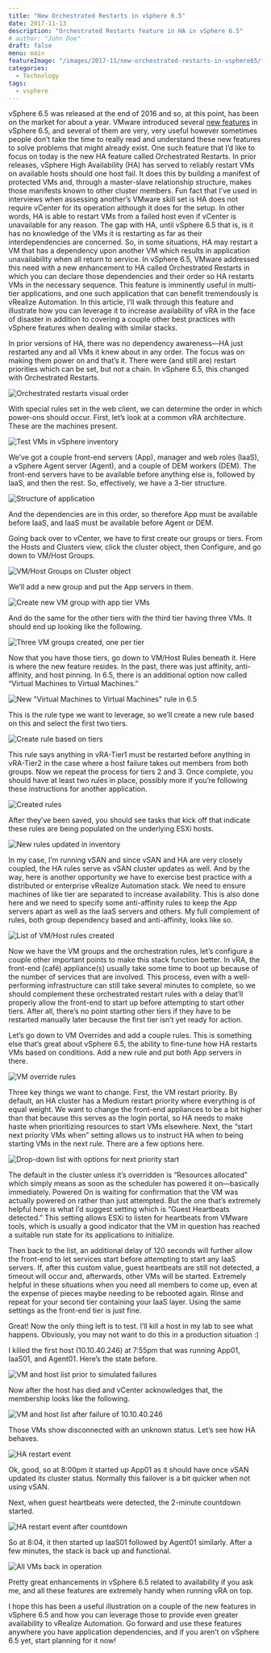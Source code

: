 ```yaml
---
title: "New Orchestrated Restarts in vSphere 6.5"
date: 2017-11-13
description: "Orchestrated Restarts feature in HA in vSphere 6.5"
# author: "John Doe"
draft: false
menu: main
featureImage: "/images/2017-11/new-orchestrated-restarts-in-vsphere65/featured.jpg"
categories:
  - Technology
tags:
  - vsphere
---
```


vSphere 6.5 was released at the end of 2016 and so, at this point, has been on the market for about a year. VMware introduced several [new features](https://www.vmware.com/content/dam/digitalmarketing/vmware/en/pdf/whitepaper/vsphere/vmw-white-paper-vsphr-whats-new-6-5.pdf) in vSphere 6.5, and several of them are very, very useful however sometimes people don’t take the time to really read and understand these new features to solve problems that might already exist. One such feature that I’d like to focus on today is the new HA feature called Orchestrated Restarts. In prior releases, vSphere High Availability (HA) has served to reliably restart VMs on available hosts should one host fail. It does this by building a manifest of protected VMs and, through a master-slave relationship structure, makes those manifests known to other cluster members. Fun fact that I’ve used in interviews when assessing another’s VMware skill set is HA does not require vCenter for its operation although it does for the setup. In other words, HA is able to restart VMs from a failed host even if vCenter is unavailable for any reason.  The gap with HA, until vSphere 6.5 that is, is it has no knowledge of the VMs it is restarting as far as their interdependencies are concerned. So, in some situations, HA may restart a VM that has a dependency upon another VM which results in application unavailability when all return to service. In vSphere 6.5, VMware addressed this need with a new enhancement to HA called Orchestrated Restarts in which you can declare those dependencies and their order so HA restarts VMs in the necessary sequence. This feature is imminently useful in multi-tier applications, and one such application that can benefit tremendously is vRealize Automation. In this article, I’ll walk through this feature and illustrate how you can leverage it to increase availability of vRA in the face of disaster in addition to covering a couple other best practices with vSphere features when dealing with similar stacks.

In prior versions of HA, there was no dependency awareness—HA just restarted any and all VMs it knew about in any order. The focus was on making them power on and that’s it. There were (and still are) restart priorities which can be set, but not a chain. In vSphere 6.5, this changed with Orchestrated Restarts.

![Orchestrated restarts visual order](/images/2017-11/new-orchestrated-restarts-in-vsphere65/image1.png)

With special rules set in the web client, we can determine the order in which power-ons should occur. First, let’s look at a common vRA architecture. These are the machines present.

![Test VMs in vSphere inventory](/images/2017-11/new-orchestrated-restarts-in-vsphere65/image2.png)

We’ve got a couple front-end servers (App), manager and web roles (IaaS), a vSphere Agent server (Agent), and a couple of DEM workers (DEM). The front-end servers have to be available before anything else is, followed by IaaS, and then the rest. So, effectively, we have a 3-tier structure.

![Structure of application](/images/2017-11/new-orchestrated-restarts-in-vsphere65/image3.png)

And the dependencies are in this order, so therefore App must be available before IaaS, and IaaS must be available before Agent or DEM.

Going back over to vCenter, we have to first create our groups or tiers. From the Hosts and Clusters view, click the cluster object, then Configure, and go down to VM/Host Groups.

![VM/Host Groups on Cluster object](/images/2017-11/new-orchestrated-restarts-in-vsphere65/image4.png)

We’ll add a new group and put the App servers in them.

![Create new VM group with app tier VMs](/images/2017-11/new-orchestrated-restarts-in-vsphere65/image5.png)

And do the same for the other tiers with the third tier having three VMs. It should end up looking like the following.

![Three VM groups created, one per tier](/images/2017-11/new-orchestrated-restarts-in-vsphere65/image6.png)

Now that you have those tiers, go down to VM/Host Rules beneath it. Here is where the new feature resides. In the past, there was just affinity, anti-affinity, and host pinning. In 6.5, there is an additional option now called “Virtual Machines to Virtual Machines.”

![New "Virtual Machines to Virtual Machines" rule in 6.5](/images/2017-11/new-orchestrated-restarts-in-vsphere65/image7.png)

This is the rule type we want to leverage, so we’ll create a new rule based on this and select the first two tiers.

![Create rule based on tiers](/images/2017-11/new-orchestrated-restarts-in-vsphere65/image8.png)

This rule says anything in vRA-Tier1 must be restarted before anything in vRA-Tier2 in the case where a host failure takes out members from both groups. Now we repeat the process for tiers 2 and 3. Once complete, you should have at least two rules in place, possibly more if you’re following these instructions for another application.

![Created rules](/images/2017-11/new-orchestrated-restarts-in-vsphere65/image9.png)

After they’ve been saved, you should see tasks that kick off that indicate these rules are being populated on the underlying ESXi hosts.

![New rules updated in inventory](/images/2017-11/new-orchestrated-restarts-in-vsphere65/image10.png)

In my case, I’m running vSAN and since vSAN and HA are very closely coupled, the HA rules serve as vSAN cluster updates as well. And by the way, here is another opportunity we have to exercise best practice with a distributed or enterprise vRealize Automation stack. We need to ensure machines of like tier are separated to increase availability. This is also done here and we need to specify some anti-affinity rules to keep the App servers apart as well as the IaaS servers and others. My full complement of rules, both group dependency based and anti-affinity, looks like so.

![List of VM/Host rules created](/images/2017-11/new-orchestrated-restarts-in-vsphere65/image11.png)

Now we have the VM groups and the orchestration rules, let’s configure a couple other important points to make this stack function better. In vRA, the front-end (café) appliance(s) usually take some time to boot up because of the number of services that are involved. This process, even with a well-performing infrastructure can still take several minutes to complete, so we should complement these orchestrated restart rules with a delay that’ll properly allow the front-end to start up before attempting to start other tiers. After all, there’s no point starting other tiers if they have to be restarted manually later because the first tier isn’t yet ready for action.

Let’s go down to VM Overrides and add a couple rules. This is something else that’s great about vSphere 6.5, the ability to fine-tune how HA restarts VMs based on conditions. Add a new rule and put both App servers in there.

![VM override rules](/images/2017-11/new-orchestrated-restarts-in-vsphere65/image12.png)

Three key things we want to change. First, the VM restart priority. By default, an HA cluster has a Medium restart priority where everything is of equal weight. We want to change the front-end appliances to be a bit higher than that because this serves as the login portal, so HA needs to make haste when prioritizing resources to start VMs elsewhere. Next, the “start next priority VMs when” setting allows us to instruct HA when to being starting VMs in the next rule. There are a few options here.

![Drop-down list with options for next priority start](/images/2017-11/new-orchestrated-restarts-in-vsphere65/image13.png)

The default in the cluster unless it’s overridden is “Resources allocated” which simply means as soon as the scheduler has powered it on—basically immediately. Powered On is waiting for confirmation that the VM was actually powered on rather than just attempted. But the one that’s extremely helpful here is what I’d suggest setting which is “Guest Heartbeats detected.” This setting allows ESXi to listen for heartbeats from VMware tools, which is usually a good indicator that the VM in question has reached a suitable run state for its applications to initialize.

Then back to the list, an additional delay of 120 seconds will further allow the front-end to let services start before attempting to start any IaaS servers. If, after this custom value, guest heartbeats are still not detected, a timeout will occur and, afterwards, other VMs will be started. Extremely helpful in these situations when you need all members to come up, even at the expense of pieces maybe needing to be rebooted again. Rinse and repeat for your second tier containing your IaaS layer. Using the same settings as the front-end tier is just fine.

Great! Now the only thing left is to test. I’ll kill a host in my lab to see what happens. Obviously, you may not want to do this in a production situation :)

I killed the first host (10.10.40.246) at 7:55pm that was running App01, IaaS01, and Agent01. Here’s the state before.

![VM and host list prior to simulated failures](/images/2017-11/new-orchestrated-restarts-in-vsphere65/image14.png)

Now after the host has died and vCenter acknowledges that, the membership looks like the following.

![VM and host list after failure of 10.10.40.246](/images/2017-11/new-orchestrated-restarts-in-vsphere65/image15.png)

Those VMs show disconnected with an unknown status. Let’s see how HA behaves.

![HA restart event](/images/2017-11/new-orchestrated-restarts-in-vsphere65/image16.png)

Ok, good, so at 8:00pm it started up App01 as it should have once vSAN updated its cluster status. Normally this failover is a bit quicker when not using vSAN.

Next, when guest heartbeats were detected, the 2-minute countdown started.

![HA restart event after countdown](/images/2017-11/new-orchestrated-restarts-in-vsphere65/image17.png)

So at 8:04, it then started up IaaS01 followed by Agent01 similarly. After a few minutes, the stack is back up and functional.

![All VMs back in operation](/images/2017-11/new-orchestrated-restarts-in-vsphere65/image18.png)

Pretty great enhancements in vSphere 6.5 related to availability if you ask me, and all these features are extremely handy when running vRA on top.

I hope this has been a useful illustration on a couple of the new features in vSphere 6.5 and how you can leverage those to provide even greater availability to vRealize Automation. Go forward and use these features anywhere you have application dependencies, and if you aren’t on vSphere 6.5 yet, start planning for it now!
